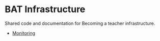 # BAT Infrastructure

Shared code and documentation for Becoming a teacher infrastructure.

* [Monitoring](monitoring/readme.md)

